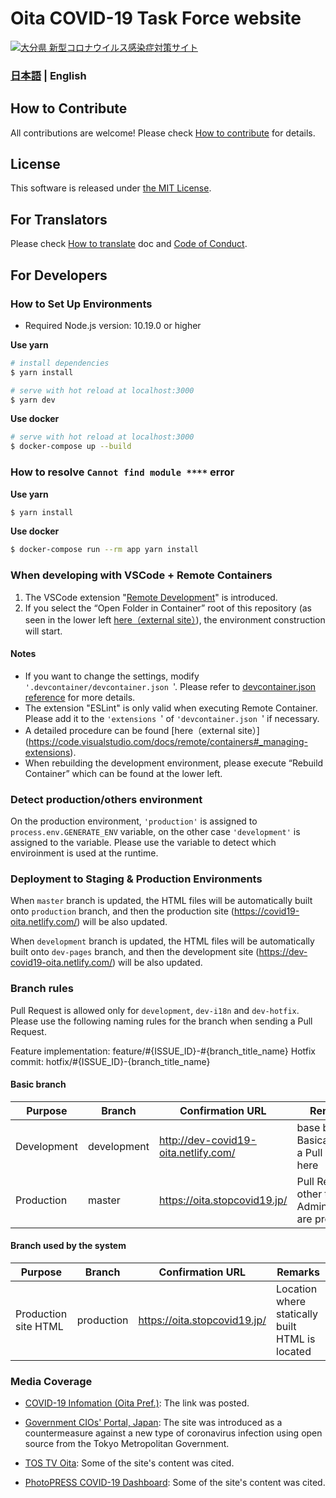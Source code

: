 # Oita COVID-19 Task Force website



[![大分県 新型コロナウイルス感染症対策サイト](https://user-images.githubusercontent.com/24912801/84268856-52f32580-ab63-11ea-87c5-436bce19ba7d.png)](https://oita.stopcovid19.jp/)


### [日本語](./../../README.md) | English


## How to Contribute

All contributions are welcome!
Please check [How to contribute](./CONTRIBUTING.md) for details.

## License
This software is released under [the MIT License](./../../LICENSE.txt).

## For Translators

Please check [How to translate](./../../TRANSLATION.md) doc and [Code of Conduct](./../../CODE_OF_CONDUCT.md).

## For Developers

### How to Set Up Environments

- Required Node.js version: 10.19.0 or higher

**Use yarn**
```bash
# install dependencies
$ yarn install

# serve with hot reload at localhost:3000
$ yarn dev
```

**Use docker**
```bash
# serve with hot reload at localhost:3000
$ docker-compose up --build
```

### How to resolve `Cannot find module ****` error

**Use yarn**
```bash
$ yarn install
```

**Use docker**
```bash
$ docker-compose run --rm app yarn install
```

### When developing with VSCode + Remote Containers

1.	The VSCode extension "[Remote Development](https://marketplace.visualstudio.com/items?itemName=ms-vscode-remote.vscode-remote-extensionpack)" is introduced.
2.	If you select the “Open Folder in Container” root of this repository (as seen in the lower left [here（external site）](https://code.visualstudio.com/docs/remote/containers#_quick-start-try-a-dev-container)), the environment construction will start.

#### Notes
- If you want to change the settings, modify `'.devcontainer/devcontainer.json `'. Please refer to [devcontainer.json reference](https://code.visualstudio.com/docs/remote/containers#_devcontainerjson-reference) for more details.
- The extension "ESLint" is only valid when executing Remote Container. Please add it to the `'extensions `' of `'devcontainer.json `' if necessary.
- A detailed procedure can be found [here（external site）] (https://code.visualstudio.com/docs/remote/containers#_managing-extensions).
- When rebuilding the development environment, please execute “Rebuild Container” which can be found at the lower left.

### Detect production/others environment

On the production environment, `'production'` is assigned to `process.env.GENERATE_ENV` variable, on the other case `'development'` is assigned to the variable.
Please use the variable to detect which enviroinment is used at the runtime.

### Deployment to Staging & Production Environments

When `master` branch is updated, the HTML files will be automatically built onto `production` branch,
and then the production site (https://covid19-oita.netlify.com/) will be also updated.

When `development` branch is updated, the HTML files will be automatically built onto `dev-pages` branch,
and then the development site (https://dev-covid19-oita.netlify.com/) will be also updated.

### Branch rules

Pull Request is allowed only for `development`, `dev-i18n` and `dev-hotfix`.
Please use the following naming rules for the branch when sending a Pull Request.

Feature implementation: feature/#{ISSUE_ID}-#{branch_title_name}
Hotfix commit: hotfix/#{ISSUE_ID}-{branch_title_name}

#### Basic branch
| Purpose | Branch | Confirmation URL | Remarks |
| ---- | -------- | ---- | ---- |
| Development | development | http://dev-covid19-oita.netlify.com/ | base branch. Basically send a Pull Request here |
Production | master | https://oita.stopcovid19.jp/ | Pull Requests other than Administrators are prohibited |

#### Branch used by the system
| Purpose | Branch | Confirmation URL | Remarks |
| ---- | -------- | ---- | ---- |
| Production site HTML | production | https://oita.stopcovid19.jp/ | Location where statically built HTML is located |

### Media Coverage
- [COVID-19 Infomation (Oita Pref.)](https://www.pref.oita.jp/site/covid19-oita/): The link was posted.

- [Government CIOs' Portal, Japan](https://cio.go.jp/node/2581): The site was introduced as a countermeasure against a new type of coronavirus infection using open source from the Tokyo Metropolitan Government.

- [TOS TV Oita](https://www.tostv.jp/emergency/): Some of the site's content was cited.

- [PhotoPRESS COVID-19 Dashboard](https://photopress.jp/covid19-dashboard): Some of the site's content was cited.
